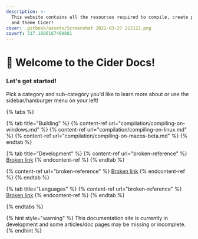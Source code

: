 ```yaml
---
description: >-
  This website contains all the resources required to compile, create plugins,
  and theme Cider!
cover: .gitbook/assets/Screenshot 2022-03-27 212122.png
coverY: 317.1806167400881
---
```


# 👋 Welcome to the Cider Docs!

### Let's get started!

Pick a category and sub-category you'd like to learn more about or use the sidebar/hamburger menu on your left!

{% tabs %}

{% tab title="Building" %}
{% content-ref url="compilation/compiling-on-windows.md" %}
{% content-ref url="compilation/compiling-on-linux.md" %}
{% content-ref url="compilation/compiling-on-macos-beta.md" %}
{% endtab %}

{% tab title="Development" %}
{% content-ref url="broken-reference" %}
[Broken link](broken-reference)
{% endcontent-ref %}
{% endtab %}

{% content-ref url="broken-reference" %}
[Broken link](broken-reference)
{% endcontent-ref %}
{% endtab %}

{% tab title="Languages" %}
{% content-ref url="broken-reference" %}
[Broken link](broken-reference)
{% endcontent-ref %}
{% endtab %}

{% endtabs %}

{% hint style="warning" %}
This documentation site is currently in development and some articles/doc pages may be missing or incomplete.
{% endhint %}
